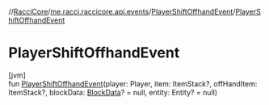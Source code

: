 //[RacciCore](../../../index.md)/[me.racci.raccicore.api.events](../index.md)/[PlayerShiftOffhandEvent](index.md)/[PlayerShiftOffhandEvent](-player-shift-offhand-event.md)

# PlayerShiftOffhandEvent

[jvm]\
fun [PlayerShiftOffhandEvent](-player-shift-offhand-event.md)(player: Player, item: ItemStack?, offHandItem: ItemStack?, blockData: [BlockData](../-block-data/index.md)? = null, entity: Entity? = null)
